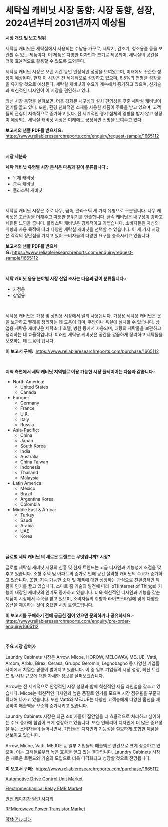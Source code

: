 <p><h1>세탁실 캐비닛 시장 동향: 시장 동향, 성장, 2024년부터 2031년까지 예상됨</h1></p><p><strong>시장 개요 및 보고 범위</strong></p>
<p><p>세탁실 캐비닛은 세탁실에서 사용되는 수납용 가구로, 세탁기, 건조기, 청소용품 등을 보관할 수 있는 제품이다. 이 제품은 다양한 디자인과 크기로 제공되며, 세탁실의 공간을 더욱 효율적으로 활용할 수 있도록 도와준다.</p><p>세탁실 캐비닛 시장은 오랜 시간 동안 안정적인 성장을 보여왔으며, 미래에도 꾸준한 성장이 예상된다. 현재 이 시장은 전 세계적으로 성장하고 있으며, 6.5%의 연평균 성장률을 유지할 것으로 예상된다. 세탁실 캐비닛의 수요가 계속해서 증가하고 있으며, 신기술과 혁신적인 디자인이 이 시장을 견인하고 있다.</p><p>최신 시장 동향을 살펴보면, 더욱 강화된 내구성과 설치 편의성을 갖춘 세탁실 캐비닛이 인기를 끌고 있다. 또한, 환경 친화적인 소재를 사용한 제품이 주목을 받고 있으며, 고객들의 관심이 지속적으로 증가하고 있다. 전 세계적인 경기 침체의 영향을 받지 않고 성장이 예상되는 세탁실 캐비닛 시장은 미래에도 긍정적인 전망을 보여주고 있다.</p></p>
<p><strong>보고서의 샘플 PDF를 받으세요:</strong> <a href="https://www.reliableresearchreports.com/enquiry/request-sample/1665112">https://www.reliableresearchreports.com/enquiry/request-sample/1665112</a></p>
<p>&nbsp;</p>
<p><strong>시장 세분화</strong></p>
<p><strong>세탁 캐비닛 유형별 시장 분석은 다음과 같이 분류됩니다.:</strong></p>
<p><ul><li>목재 캐비닛</li><li>금속 캐비닛</li><li>플라스틱 캐비닛</li></ul></p>
<p>&nbsp;</p>
<p><p>세탁실 캐비닛 시장은 주로 나무, 금속, 플라스틱 세 가지 유형으로 구분됩니다. 나무 캐비닛은 고급감을 더해주고 따뜻한 분위기를 연출합니다. 금속 캐비닛은 내구성이 강하고 세련된 느낌을 줍니다. 플라스틱 캐비닛은 경제적이고 가볍습니다. 소비자들은 자신의 취향과 사용 목적에 따라 다양한 세탁실 캐비닛을 선택할 수 있습니다. 이 세 가지 시장은 각각의 장단점을 가지고 있어 소비자들의 다양한 요구를 충족시키고 있습니다.</p></p>
<p><strong>보고서의 샘플 PDF를 받으세요:</strong>&nbsp;<a href="https://www.reliableresearchreports.com/enquiry/request-sample/1665112">https://www.reliableresearchreports.com/enquiry/request-sample/1665112</a></p>
<p>&nbsp;</p>
<p><strong> 세탁 캐비닛 응용 분야별 시장 산업 조사는 다음과 같이 분류됩니다.:</strong></p>
<p><ul><li>가정용</li><li>상업용</li></ul></p>
<p>&nbsp;</p>
<p><p>세탁용 캐비닛은 가정 및 상업용 시장에서 널리 사용됩니다. 가정용 세탁용 캐비닛은 옷을 보관하고 빨래를 정리하는 데 도움이 되며, 주방이나 욕실에 설치할 수 있습니다. 상업용 세탁용 캐비닛은 세탁소나 호텔, 병원 등에서 사용되며, 대량의 세탁물을 보관하고 정리하는 데 효율적입니다. 이러한 세탁용 케비닛은 공간을 깔끔하게 정리하고 세탁물을 보호하는 데 도움이 됩니다.</p></p>
<p><strong>이 보고서 구매:</strong>&nbsp; <a href="https://www.reliableresearchreports.com/purchase/1665112">https://www.reliableresearchreports.com/purchase/1665112</a></p>
<p>&nbsp;</p>
<p><strong>지역 측면에서 세탁 캐비닛 지역별로 이용 가능한 시장 플레이어는 다음과 같습니다.:</strong></p>
<p><ul>
    <li>
        North America:
        <ul>
            <li>United States</li>
            <li>Canada</li>
        </ul>
    </li>
    <li>
        Europe:
        <ul>
            <li>Germany</li>
            <li>France</li>
            <li>U.K.</li>
            <li>Italy</li>
            <li>Russia</li>
        </ul>
    </li>
    <li>
        Asia-Pacific:
        <ul>
            <li>China</li>
            <li>Japan</li>
            <li>South Korea</li>
            <li>India</li>
            <li>Australia</li>
            <li>China Taiwan</li>
            <li>Indonesia</li>
            <li>Thailand</li>
            <li>Malaysia</li>
        </ul>
    </li>
    <li>
        Latin America:
        <ul>
            <li>Mexico</li>
            <li>Brazil</li>
            <li>Argentina Korea</li>
            <li>Colombia</li>
        </ul>
    </li>
    <li>
        Middle East & Africa:
        <ul>
            <li>Turkey</li>
            <li>Saudi</li>
            <li>Arabia</li>
            <li>UAE</li>
            <li>Korea</li>
        </ul>
    </li>
    </ul></p>
<p>&nbsp;</p>
<p><strong>글로벌 세탁 캐비닛 의 새로운 트렌드는 무엇입니까? 시장?</strong></p>
<p><p>글로벌 세탁실 캐비닛 시장의 신흥 및 현재 트렌드는 고급 디자인과 기능성에 초점을 맞추고 있습니다. 소형 주택 및 아파트의 증가로 인해 공간 절약형 캐비닛의 수요가 증가하고 있습니다. 또한, 지속 가능한 소재 및 제품에 대한 성장하는 관심으로 친환경적인 제품이 인기를 끌고 있습니다. 스마트 홈 기술의 발전에 따라 IoT(Internet of Things) 기능이 내장된 캐비닛의 인기도 증가하고 있습니다. 더욱 혁신적인 디자인과 기능을 갖춘 제품이 시장에서 주목을 받고 있으며, 소비자들의 취향과 라이프스타일에 맞게 다양한 옵션을 제공하는 것이 중요한 시장 트렌드입니다.</p></p>
<p><strong>이 보고서를 구매하기 전에 궁금한 점이 있으면 문의하거나 공유하세요.</strong>- <a href="https://www.reliableresearchreports.com/enquiry/pre-order-enquiry/1665112">https://www.reliableresearchreports.com/enquiry/pre-order-enquiry/1665112</a></p>
<p>&nbsp;</p>
<p><strong>주요 시장 참여자</strong></p>
<p><p>Laundry Cabinets 시장은 Arrow, Micoe, HOROW, MELOWAV, MEJUE, Vatti, Arcom, Arblu, Birex, Cerasa, Gruppo Geromin, Legnobagno 등 다양한 기업들 사이에서 치열한 경쟁이 벌어지고 있습니다. 이 중 일부 기업들의 시장 성장, 최신 트렌드 및 시장 규모에 대한 자세한 정보를 살펴보겠습니다.</p><p>Arrow는 전 세계적으로 안정적인 시장 성장과 함께 혁신적인 제품 라인업을 갖추고 있습니다. Micoe는 혁신적인 디자인과 높은 품질로 인기를 모으며 시장 점유율을 꾸준히 확대해 나가고 있습니다. 또한 Vatti와 MEJUE는 다양한 고객층에게 다양한 옵션을 제공하여 매출액을 꾸준히 증가시키고 있습니다.</p><p>Laundry Cabinets 시장은 최근 소비자들이 집안일을 더 효율적으로 처리하고 싶어하는 수요 증가에 힘입어 크게 성장하고 있습니다. 또한 인테리어 디자인에 더 많은 중요성을 두는 소비자들이 늘어나면서, 기업들은 디자인과 기능성을 절묘하게 조합한 제품을 선보이고 있습니다.</p><p>Arrow, Micoe, Vatti, MEJUE 등 일부 기업들의 매출액은 연간으로 크게 상승하고 있으며, 이는 고객들로부터 높은 호응을 얻고 있는 결과입니다. Laundry Cabinets 시장은 새로운 트렌드와 기술의 도입으로 더욱 다각화되고 성장할 것으로 전망됩니다.</p></p>
<p><strong>이 보고서 구매:</strong>&nbsp;&nbsp;<a href="https://www.reliableresearchreports.com/purchase/1665112">https://www.reliableresearchreports.com/purchase/1665112</a></p>
<p><p><a href="https://issuu.com/reportprime-2/docs/automotive-drive-control-unit-market-size-2030.ppt">Automotive Drive Control Unit Market</a></p><p><a href="https://github.com/mauripalmi/Market-Research-Report-List-2/blob/main/electromechanical-relay-emr-market.md">Electromechanical Relay EMR Market</a></p><p><a href="https://github.com/Madalyell456456/Market-Research-Report-List-1/blob/main/708544614551.md">안전 케이지가 달린 사다리</a></p><p><a href="https://github.com/gulaimolin/Market-Research-Report-List-3/blob/main/rfmicrowave-power-transistor-market.md">RFMicrowave Power Transistor Market</a></p><p><a href="https://github.com/DonaldShaw1965/Market-Research-Report-List-1/blob/main/957984115843.md">液体アルゴン</a></p></p>
